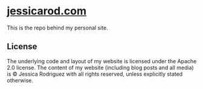 # [jessicarod.com](https://jessicarod.me)

This is the repo behind my personal site.

## License

The underlying code and layout of my website is licensed under the Apache 2.0 license. The content of my website
(including blog posts and all media) is © Jessica Rodriguez with all rights reserved, unless
explicitly stated otherwise. 